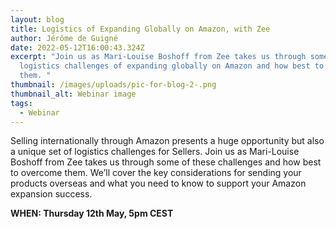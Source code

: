 ```yaml
---
layout: blog
title: Logistics of Expanding Globally on Amazon, with Zee
author: Jérôme de Guigné
date: 2022-05-12T16:00:43.324Z
excerpt: "Join us as Mari-Louise Boshoff from Zee takes us through some of the
  logistics challenges of expanding globally on Amazon and how best to overcome
  them. "
thumbnail: /images/uploads/pic-for-blog-2-.png
thumbnail_alt: Webinar image
tags:
  - Webinar
---
```

<!--StartFragment-->

Selling internationally through Amazon presents a huge opportunity but also a unique set of logistics challenges for Sellers. Join us as Mari-Louise Boshoff from Zee takes us through some of these challenges and how best to overcome them. We’ll cover the key considerations for sending your products overseas and what you need to know to support your Amazon expansion success.

**WHEN: Thursday 12th May, 5pm CEST**

<!--EndFragment-->